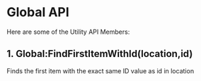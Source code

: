 Global API
==========

Here are some of the Utility API Members:

## 1. Global:FindFirstItemWithId(location,id) 
Finds the first item with the exact same ID value as id in location
